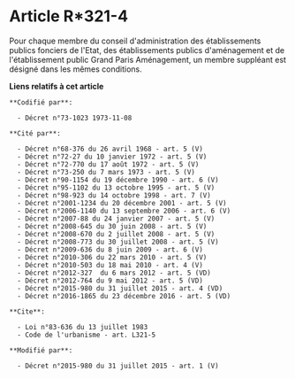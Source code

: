 # Article R*321-4

Pour chaque membre du conseil d'administration des établissements publics fonciers de l'Etat, des établissements publics
d'aménagement et de l'établissement public Grand Paris Aménagement, un membre suppléant est désigné dans les mêmes
conditions.

**Liens relatifs à cet article**

	**Codifié par**:

	  - Décret n°73-1023 1973-11-08

	**Cité par**:

	  - Décret n°68-376 du 26 avril 1968 - art. 5 (V)
	  - Décret n°72-27 du 10 janvier 1972 - art. 5 (V)
	  - Décret n°72-770 du 17 août 1972 - art. 5 (V)
	  - Décret n°73-250 du 7 mars 1973 - art. 5 (V)
	  - Décret n°90-1154 du 19 décembre 1990 - art. 6 (V)
	  - Décret n°95-1102 du 13 octobre 1995 - art. 5 (V)
	  - Décret n°98-923 du 14 octobre 1998 - art. 7 (V)
	  - Décret n°2001-1234 du 20 décembre 2001 - art. 5 (V)
	  - Décret n°2006-1140 du 13 septembre 2006 - art. 6 (V)
	  - Décret n°2007-88 du 24 janvier 2007 - art. 5 (V)
	  - Décret n°2008-645 du 30 juin 2008 - art. 5 (V)
	  - Décret n°2008-670 du 2 juillet 2008 - art. 5 (V)
	  - Décret n°2008-773 du 30 juillet 2008 - art. 5 (V)
	  - Décret n°2009-636 du 8 juin 2009 - art. 6 (V)
	  - Décret n°2010-306 du 22 mars 2010 - art. 5 (V)
	  - Décret n°2010-503 du 18 mai 2010 - art. 4 (V)
	  - Décret n°2012-327  du 6 mars 2012 - art. 5 (VD)
	  - Décret n°2012-764 du 9 mai 2012 - art. 5 (VD)
	  - Décret n°2015-980 du 31 juillet 2015 - art. 4 (VD)
	  - Décret n°2016-1865 du 23 décembre 2016 - art. 5 (VD)

	**Cite**:

	  - Loi n°83-636 du 13 juillet 1983
	  - Code de l'urbanisme - art. L321-5

	**Modifié par**:

	  - Décret n°2015-980 du 31 juillet 2015 - art. 1 (V)
